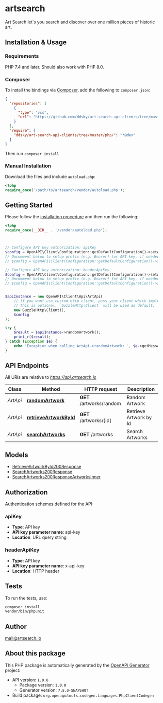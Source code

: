 # artsearch

Art Search let's you search and discover over one million pieces of historic art.


## Installation & Usage

### Requirements

PHP 7.4 and later.
Should also work with PHP 8.0.

### Composer

To install the bindings via [Composer](https://getcomposer.org/), add the following to `composer.json`:

```json
{
  "repositories": [
    {
      "type": "vcs",
      "url": "https://github.com/ddsky/art-search-api-clients/tree/master/php/.git"
    }
  ],
  "require": {
    "ddsky/art-search-api-clients/tree/master/php/": "*@dev"
  }
}
```

Then run `composer install`

### Manual Installation

Download the files and include `autoload.php`:

```php
<?php
require_once('/path/to/artsearch/vendor/autoload.php');
```

## Getting Started

Please follow the [installation procedure](#installation--usage) and then run the following:

```php
<?php
require_once(__DIR__ . '/vendor/autoload.php');



// Configure API key authorization: apiKey
$config = OpenAPI\Client\Configuration::getDefaultConfiguration()->setApiKey('api-key', 'YOUR_API_KEY');
// Uncomment below to setup prefix (e.g. Bearer) for API key, if needed
// $config = OpenAPI\Client\Configuration::getDefaultConfiguration()->setApiKeyPrefix('api-key', 'Bearer');

// Configure API key authorization: headerApiKey
$config = OpenAPI\Client\Configuration::getDefaultConfiguration()->setApiKey('x-api-key', 'YOUR_API_KEY');
// Uncomment below to setup prefix (e.g. Bearer) for API key, if needed
// $config = OpenAPI\Client\Configuration::getDefaultConfiguration()->setApiKeyPrefix('x-api-key', 'Bearer');


$apiInstance = new OpenAPI\Client\Api\ArtApi(
    // If you want use custom http client, pass your client which implements `GuzzleHttp\ClientInterface`.
    // This is optional, `GuzzleHttp\Client` will be used as default.
    new GuzzleHttp\Client(),
    $config
);

try {
    $result = $apiInstance->randomArtwork();
    print_r($result);
} catch (Exception $e) {
    echo 'Exception when calling ArtApi->randomArtwork: ', $e->getMessage(), PHP_EOL;
}

```

## API Endpoints

All URIs are relative to *https://api.artsearch.io*

Class | Method | HTTP request | Description
------------ | ------------- | ------------- | -------------
*ArtApi* | [**randomArtwork**](docs/Api/ArtApi.md#randomartwork) | **GET** /artworks/random | Random Artwork
*ArtApi* | [**retrieveArtworkById**](docs/Api/ArtApi.md#retrieveartworkbyid) | **GET** /artworks/{id} | Retrieve Artwork by Id
*ArtApi* | [**searchArtworks**](docs/Api/ArtApi.md#searchartworks) | **GET** /artworks | Search Artworks

## Models

- [RetrieveArtworkById200Response](docs/Model/RetrieveArtworkById200Response.md)
- [SearchArtworks200Response](docs/Model/SearchArtworks200Response.md)
- [SearchArtworks200ResponseArtworksInner](docs/Model/SearchArtworks200ResponseArtworksInner.md)

## Authorization

Authentication schemes defined for the API:
### apiKey

- **Type**: API key
- **API key parameter name**: api-key
- **Location**: URL query string


### headerApiKey

- **Type**: API key
- **API key parameter name**: x-api-key
- **Location**: HTTP header


## Tests

To run the tests, use:

```bash
composer install
vendor/bin/phpunit
```

## Author

mail@artsearch.io

## About this package

This PHP package is automatically generated by the [OpenAPI Generator](https://openapi-generator.tech) project:

- API version: `1.0.0`
    - Package version: `1.0.0`
    - Generator version: `7.8.0-SNAPSHOT`
- Build package: `org.openapitools.codegen.languages.PhpClientCodegen`
